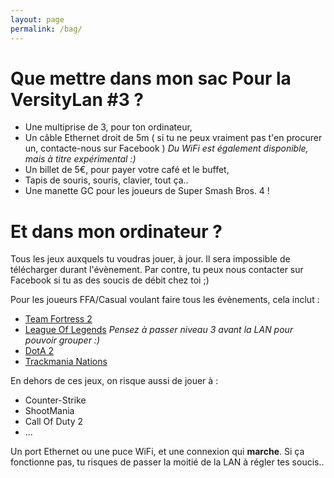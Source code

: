 ```yaml
---
layout: page
permalink: /bag/
---
```


Que mettre dans mon sac Pour la VersityLan #3 ? 
=

* Une multiprise de 3, pour ton ordinateur, 
* Un câble Ethernet droit de 5m ( si tu ne peux vraiment pas t'en procurer un, contacte-nous sur Facebook ) _Du WiFi est également disponible, mais à titre expérimental :)_
* Un billet de 5€, pour payer votre café et le buffet,
* Tapis de souris, souris, clavier, tout ça..
* Une manette GC pour les joueurs de Super Smash Bros. 4 !

Et dans mon ordinateur ?
=

Tous les jeux auxquels tu voudras jouer, à jour. Il sera impossible de télécharger durant l'évènement. Par contre, tu peux nous contacter sur Facebook si tu as des soucis de débit chez toi ;)

Pour les joueurs FFA/Casual voulant faire tous les évènements, cela inclut : 

* [Team Fortress 2](http://store.steampowered.com/app/440/?l=french)
* [League Of Legends](https://signup.euw.leagueoflegends.com/fr/signup/index?realm_key=euw) _Pensez à passer niveau 3 avant la LAN pour pouvoir grouper :)_
* [DotA 2](http://store.steampowered.com/app/570/?l=french)
* [Trackmania Nations](http://trackmaniaforever.com/nations)

En dehors de ces jeux, on risque aussi de jouer à : 

* Counter-Strike
* ShootMania
* Call Of Duty 2
* ...

Un port Ethernet ou une puce WiFi, et une connexion qui __marche__. Si ça fonctionne pas, tu risques de passer la moitié de la LAN à régler tes soucis.. 